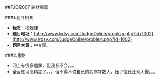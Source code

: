 ##FJOI2007 轮状病毒

###1.题目相关
* **标签**：找规律
* **题目地址**：[http://www.lydsy.com/JudgeOnline/problem.php?id=1002](http://www.lydsy.com/JudgeOnline/problem.php?id=1002)
* **题目大意**：中文题。

###2.思路
* 网上有很多题解，但我都不会。。。
* 全当练习高精度了。。。但不得不说自己的程序常数大，压了位还比别人慢。。。
